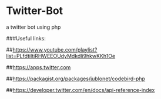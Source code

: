 # Twitter-Bot
a twitter bot using php

###Useful links:

##https://www.youtube.com/playlist?list=PLfdtiltiRHWEEOUdyMdkdli9hkwKKh1Oe

##https://apps.twitter.com

##https://packagist.org/packages/jublonet/codebird-php

##https://developer.twitter.com/en/docs/api-reference-index